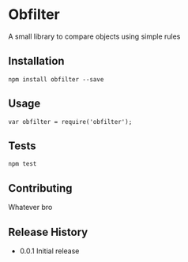 Obfilter
========

A small library to compare objects using simple rules

## Installation

	npm install obfilter --save

## Usage

	var obfilter = require('obfilter');

## Tests

	npm test

## Contributing

Whatever bro

## Release History

* 0.0.1 Initial release
